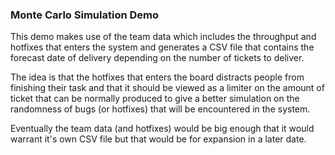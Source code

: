 ### Monte Carlo Simulation Demo

This demo makes use of the team data which includes the throughput and hotfixes that enters the system and generates a CSV file that contains the forecast date of delivery depending on the number of tickets to deliver.

The idea is that the hotfixes that enters the board distracts people from finishing their task and that it should be viewed as a limiter on the amount of ticket that can be normally produced to give a better simulation on the randomness of bugs (or hotfixes) that will be encountered in the system.

Eventually the team data (and hotfixes) would be big enough that it would warrant it's own CSV file but that would be for expansion in a later date.
